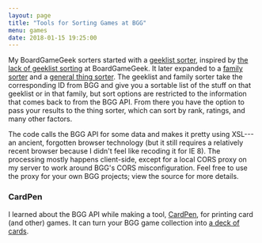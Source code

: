 ```yaml
---
layout: page
title: "Tools for Sorting Games at BGG"
menu: games
date: 2018-01-15 19:25:00
---
```

My BoardGameGeek sorters started with a [geeklist sorter](/games/bgg/geeklist.html), inspired by [the lack of geeklist sorting](https://boardgamegeek.com/thread/554406/geeklists-allow-users-change-sort-method) at BoardGameGeek.  It later expanded to a [family sorter](/games/bgg/family.html) and a [general thing sorter](/games/bgg/things.html).  The geeklist and family sorter take the corresponding ID from BGG and give you a sortable list of the stuff on that geeklist or in that family, but sort options are restricted to the information that comes back to from the BGG API.  From there you have the option to pass your results to the thing sorter, which can sort by rank, ratings, and many other factors.

The code calls the BGG API for some data and makes it pretty using XSL---an ancient, forgotten browser technology (but it still requires a relatively recent browser because I didn't feel like recoding it for IE 8).  The processing mostly happens client-side, except for a local CORS proxy on my server to work around BGG's CORS misconfiguration.  Feel free to use the proxy for your own BGG projects; view the source for more details.

### CardPen

I learned about the BGG API while making a tool, [CardPen](http://cardpen.mcdemarco.net/), for printing card (and other) games.  It can turn your BGG game collection into [a deck of cards](http://cardpen.mcdemarco.net/doc/examples.html#bgg).
